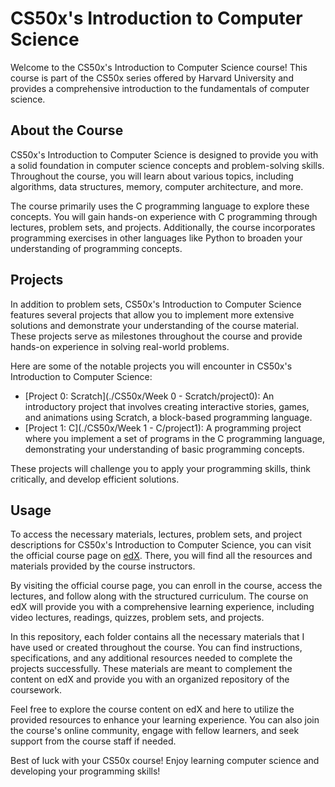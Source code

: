 # CS50x's Introduction to Computer Science

Welcome to the CS50x's Introduction to Computer Science course! This course is part of the CS50x series offered by Harvard University and provides a comprehensive introduction to the fundamentals of computer science.

## About the Course

CS50x's Introduction to Computer Science is designed to provide you with a solid foundation in computer science concepts and problem-solving skills. Throughout the course, you will learn about various topics, including algorithms, data structures, memory, computer architecture, and more.

The course primarily uses the C programming language to explore these concepts. You will gain hands-on experience with C programming through lectures, problem sets, and projects. Additionally, the course incorporates programming exercises in other languages like Python to broaden your understanding of programming concepts.

## Projects

In addition to problem sets, CS50x's Introduction to Computer Science features several projects that allow you to implement more extensive solutions and demonstrate your understanding of the course material. These projects serve as milestones throughout the course and provide hands-on experience in solving real-world problems.

Here are some of the notable projects you will encounter in CS50x's Introduction to Computer Science:

- [Project 0: Scratch](./CS50x/Week 0 - Scratch/project0): An introductory project that involves creating interactive stories, games, and animations using Scratch, a block-based programming language.
- [Project 1: C](./CS50x/Week 1 - C/project1): A programming project where you implement a set of programs in the C programming language, demonstrating your understanding of basic programming concepts.

These projects will challenge you to apply your programming skills, think critically, and develop efficient solutions.

## Usage

To access the necessary materials, lectures, problem sets, and project descriptions for CS50x's Introduction to Computer Science, you can visit the official course page on [edX](https://www.edx.org). There, you will find all the resources and materials provided by the course instructors.

By visiting the official course page, you can enroll in the course, access the lectures, and follow along with the structured curriculum. The course on edX will provide you with a comprehensive learning experience, including video lectures, readings, quizzes, problem sets, and projects.

In this repository, each folder contains all the necessary materials that I have used or created throughout the course. You can find instructions, specifications, and any additional resources needed to complete the projects successfully. These materials are meant to complement the content on edX and provide you with an organized repository of the coursework.

Feel free to explore the course content on edX and here to utilize the provided resources to enhance your learning experience. You can also join the course's online community, engage with fellow learners, and seek support from the course staff if needed.

Best of luck with your CS50x course! Enjoy learning computer science and developing your programming skills!